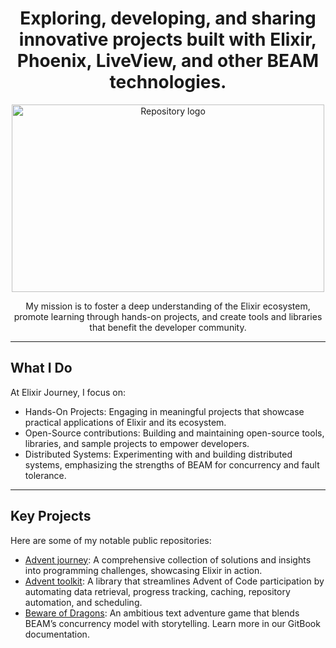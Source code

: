 <h1 align="center">
    Exploring, developing, and sharing innovative projects built with Elixir, Phoenix, LiveView, and other BEAM technologies.
</h1>

<p align="center">
  <img src="https://github.com/user-attachments/assets/9ad650a1-5a9b-42ee-8b2c-c57b7e1d3862" alt="Repository logo" width="500" height="300">
</p>


<p align="center">
  My mission is to foster a deep understanding of the Elixir ecosystem, promote learning through hands-on projects, and create tools and libraries that benefit the developer community.
</p>

---

## What I Do

At Elixir Journey, I focus on:

- Hands-On Projects: Engaging in meaningful projects that showcase practical applications of Elixir and its ecosystem.
- Open-Source contributions: Building and maintaining open-source tools, libraries, and sample projects to empower developers.
- Distributed Systems: Experimenting with and building distributed systems, emphasizing the strengths of BEAM for concurrency and fault tolerance.

---

## Key Projects

Here are some of my notable public repositories:

- [Advent journey](https://github.com/Elixir-journey/advent-journey): A comprehensive collection of solutions and insights into programming challenges, showcasing Elixir in action.
- [Advent toolkit](https://github.com/Elixir-journey/advent-toolkit): A library that streamlines Advent of Code participation by automating data retrieval, progress tracking, caching, repository automation, and scheduling.
- [Beware of Dragons](https://github.com/Elixir-journey/create_BoW_MUD_book): An ambitious text adventure game that blends BEAM’s concurrency model with storytelling. Learn more in our GitBook documentation.
